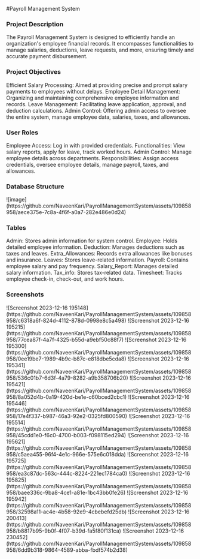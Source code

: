#Payroll Management System
<h3>Project Description</h3>
The Payroll Management System is designed to efficiently handle an organization's employee financial records. It encompasses functionalities to manage salaries, deductions, leave requests, and more, ensuring timely and accurate payment disbursement.

<h3>Project Objectives</h3>
Efficient Salary Processing: Aimed at providing precise and prompt salary payments to employees without delays.
Employee Detail Management: Organizing and maintaining comprehensive employee information and records.
Leave Management: Facilitating leave application, approval, and deduction calculations.
Admin Control: Offering admin access to oversee the entire system, manage employee data, salaries, taxes, and allowances.
<h3>User Roles</h3>
Employee
Access: Log in with provided credentials.
Functionalities: View salary reports, apply for leave, track worked hours.
Admin
Control: Manage employee details across departments.
Responsibilities: Assign access credentials, oversee employee details, manage payroll, taxes, and allowances.
<h3>Database Structure</h3>
![image](https://github.com/NaveenKari/PayrollManagementSystem/assets/109858958/aece375e-7c8a-4f6f-a0a7-282e486e0d24)

<h3>Tables</h3>
Admin: Stores admin information for system control.
Employee: Holds detailed employee information.
Deduction: Manages deductions such as taxes and leaves.
Extra_Allowances: Records extra allowances like bonuses and insurance.
Leaves: Stores leave-related information.
Payroll: Contains employee salary and pay frequency.
Salary_Report: Manages detailed salary information.
Tax_info: Stores tax-related data.
Timesheet: Tracks employee check-in, check-out, and work hours.


<h3>Screenshots</h3>
![Screenshot 2023-12-16 195148](https://github.com/NaveenKari/PayrollManagementSystem/assets/109858958/c6318a6f-824d-4112-878d-0998e8c5a498)
![Screenshot 2023-12-16 195215](https://github.com/NaveenKari/PayrollManagementSystem/assets/109858958/77cea87f-4a7f-4325-b55d-a9ebf50c88f7)
![Screenshot 2023-12-16 195300](https://github.com/NaveenKari/PayrollManagementSystem/assets/109858958/0ee19be7-1989-4b9c-b87c-e818dbe5cda8)
![Screenshot 2023-12-16 195341](https://github.com/NaveenKari/PayrollManagementSystem/assets/109858958/536c01b7-6d3f-4a79-8282-a9b358706b20)
![Screenshot 2023-12-16 195421](https://github.com/NaveenKari/PayrollManagementSystem/assets/109858958/8a052d4b-0a19-420d-be1e-c60bced2cbc1)
![Screenshot 2023-12-16 195446](https://github.com/NaveenKari/PayrollManagementSystem/assets/109858958/17e4f337-b987-46a3-92e2-0325fd800590)
![Screenshot 2023-12-16 195514](https://github.com/NaveenKari/PayrollManagementSystem/assets/109858958/45cdd1e0-f6c0-4700-b003-f098115ed294)
![Screenshot 2023-12-16 195621](https://github.com/NaveenKari/PayrollManagementSystem/assets/109858958/c5aea455-96f4-4e1c-966e-575e6c018dda)
![Screenshot 2023-12-16 195725](https://github.com/NaveenKari/PayrollManagementSystem/assets/109858958/ea3c87dc-563c-444c-8224-221ec1784ca0)
![Screenshot 2023-12-16 195825](https://github.com/NaveenKari/PayrollManagementSystem/assets/109858958/baee336c-9ba8-4ce1-a81e-1bc43bb0fe26)
![Screenshot 2023-12-16 195942](https://github.com/NaveenKari/PayrollManagementSystem/assets/109858958/32598a11-ac4e-4b58-92e9-4cbebefd25db)
![Screenshot 2023-12-16 200413](https://github.com/NaveenKari/PayrollManagementSystem/assets/109858958/b8817b95-9b0f-4f07-b39d-fa5f80f131ca)
![Screenshot 2023-12-16 230452](https://github.com/NaveenKari/PayrollManagementSystem/assets/109858958/6dd9b318-9864-4589-abba-fbdf574b2d38)


